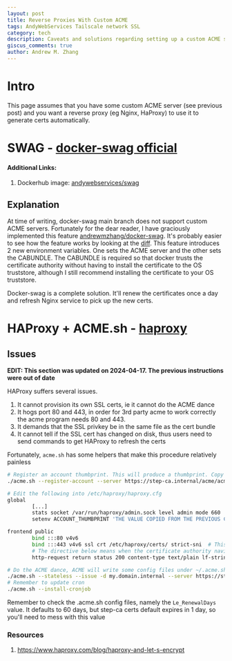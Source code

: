 ```yaml
---
layout: post
title: Reverse Proxies With Custom ACME
tags: AndyWebServices Tailscale network SSL
category: tech
description: Caveats and solutions regarding setting up a custom ACME server with various reverse proxies
giscus_comments: true
author: Andrew M. Zhang
---
```

# Intro
This page assumes that you have some custom ACME server (see previous post) and you want a reverse proxy (eg Nginx, HaProxy) to use it to generate certs automatically. 

# SWAG - [docker-swag official](https://github.com/linuxserver/docker-swag)
#### Additional Links:
1. Dockerhub image: [andywebservices/swag](https://hub.docker.com/r/andywebservices/swag)

## Explanation
At time of writing, docker-swag main branch does not support custom ACME servers. Fortunately for the dear reader, I have graciously implemented this feature [andrewmzhang/docker-swag](http://https://github.com/andrewmzhang/docker-swag). It's probably easier to see how the feature works by looking at the [diff](https://github.com/linuxserver/docker-swag/pull/371). This feature introduces 2 new environment variables. One sets the ACME server and the other sets the CABUNDLE. The CABUNDLE is required so that docker trusts the certificate authority without having to install the certificate to the OS truststore, although I still recommend installing the certificate to your OS truststore. 

Docker-swag is a complete solution. It'll renew the certificates once a day and refresh Nginx service to pick up the new certs.

# HAProxy + ACME.sh - [haproxy](https://github.com/haproxy/haproxy)
## Issues
**EDIT: This section was updated on 2024-04-17. The previous instructions were out of date**

HAProxy suffers several issues. 
1. It cannot provision its own SSL certs, ie it cannot do the ACME dance
2. It hogs port 80 and 443, in order for 3rd party acme to work correctly the acme program needs 80 and 443.
3. It demands that the SSL privkey be in the same file as the cert bundle
4. It cannot tell if the SSL cert has changed on disk, thus users need to send commands to get HAProxy to refresh the certs

Fortunately, `acme.sh` has some helpers that make this procedure relatively painless
```bash
# Register an account thumbprint. This will produce a thumbprint. Copy that value
./acme.sh --register-account --server https://step-ca.internal/acme/acme/directory -m myemail@example.com

# Edit the following into /etc/haproxy/haproxy.cfg
global
        [...]
        stats socket /var/run/haproxy/admin.sock level admin mode 660    # This command lets ./acme.sh communicate to HAProxy to reload SSL certs
        setenv ACCOUNT_THUMBPRINT 'THE VALUE COPIED FROM THE PREVIOUS COMMAND'

frontend public
        bind :::80 v4v6
        bind :::443 v4v6 ssl crt /etc/haproxy/certs/ strict-sni  # This allows haproxy to boot without certs, which you wont have initially
        # The directive below means when the certificate authority navigates to my.domain.internal/.well-known/acme-challenge/ HAProxy will reply with the account thumbprint 
        http-request return status 200 content-type text/plain lf-string "%[path,field(-1,/)].${ACCOUNT_THUMBPRINT}\n" if { path_beg '/.well-known/acme-challenge/' }

# Do the ACME dance, ACME will write some config files under ~/.acme.sh/mydomain.internal_ecc. Note the deploy-hook and --days 1
./acme.sh --stateless --issue -d my.domain.internal --server https://step-ca.internal/acme/acme/directory --ca-bundle ~/my_root_ca.crt --deploy --deploy-hook haproxy --days 1
# Remember to update cron
./acme.sh --install-cronjob
```

Remember to check the .acme.sh config files, namely the `Le_RenewalDays` value. It defaults to 60 days, but step-ca certs default expires in 1 day, so you'll need to mess with this value


### Resources
1. https://www.haproxy.com/blog/haproxy-and-let-s-encrypt
